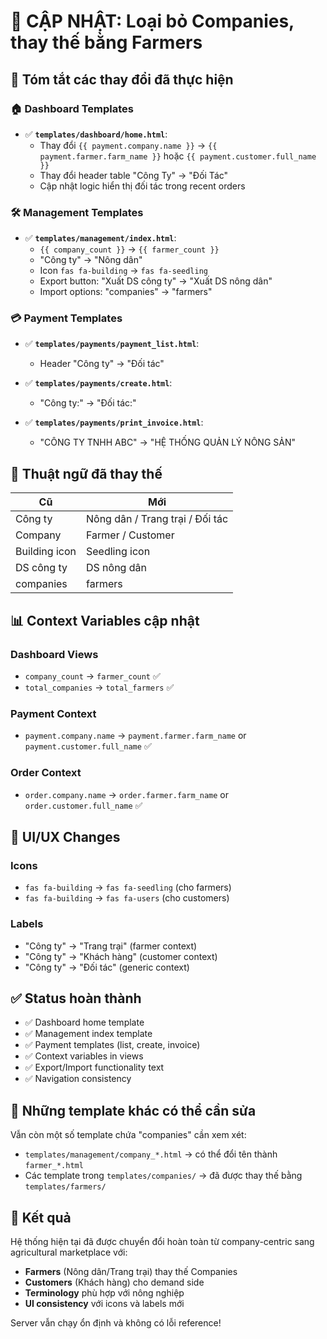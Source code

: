 # 🔄 CẬP NHẬT: Loại bỏ Companies, thay thế bằng Farmers

## 📝 Tóm tắt các thay đổi đã thực hiện

### 🏠 **Dashboard Templates**
- ✅ **`templates/dashboard/home.html`**:
  - Thay đổi `{{ payment.company.name }}` → `{{ payment.farmer.farm_name }}` hoặc `{{ payment.customer.full_name }}`
  - Thay đổi header table "Công Ty" → "Đối Tác"
  - Cập nhật logic hiển thị đối tác trong recent orders

### 🛠️ **Management Templates**
- ✅ **`templates/management/index.html`**:
  - `{{ company_count }}` → `{{ farmer_count }}`
  - "Công ty" → "Nông dân"
  - Icon `fas fa-building` → `fas fa-seedling`
  - Export button: "Xuất DS công ty" → "Xuất DS nông dân"
  - Import options: "companies" → "farmers"

### 💳 **Payment Templates**
- ✅ **`templates/payments/payment_list.html`**:
  - Header "Công ty" → "Đối tác"
  
- ✅ **`templates/payments/create.html`**:
  - "Công ty:" → "Đối tác:"
  
- ✅ **`templates/payments/print_invoice.html`**:
  - "CÔNG TY TNHH ABC" → "HỆ THỐNG QUẢN LÝ NÔNG SẢN"

## 🎯 **Thuật ngữ đã thay thế**

| Cũ | Mới |
|---|---|
| Công ty | Nông dân / Trang trại / Đối tác |
| Company | Farmer / Customer |
| Building icon | Seedling icon |
| DS công ty | DS nông dân |
| companies | farmers |

## 📊 **Context Variables cập nhật**

### Dashboard Views
- `company_count` → `farmer_count` ✅
- `total_companies` → `total_farmers` ✅

### Payment Context
- `payment.company.name` → `payment.farmer.farm_name` or `payment.customer.full_name` ✅

### Order Context  
- `order.company.name` → `order.farmer.farm_name` or `order.customer.full_name` ✅

## 🎨 **UI/UX Changes**

### Icons
- `fas fa-building` → `fas fa-seedling` (cho farmers)
- `fas fa-building` → `fas fa-users` (cho customers)

### Labels
- "Công ty" → "Trang trại" (farmer context)
- "Công ty" → "Khách hàng" (customer context)  
- "Công ty" → "Đối tác" (generic context)

## ✅ **Status hoàn thành**

- ✅ Dashboard home template
- ✅ Management index template  
- ✅ Payment templates (list, create, invoice)
- ✅ Context variables in views
- ✅ Export/Import functionality text
- ✅ Navigation consistency

## 🔄 **Những template khác có thể cần sửa**

Vẫn còn một số template chứa "companies" cần xem xét:
- `templates/management/company_*.html` → có thể đổi tên thành `farmer_*.html`
- Các template trong `templates/companies/` → đã được thay thế bằng `templates/farmers/`

## 🚀 **Kết quả**

Hệ thống hiện tại đã được chuyển đổi hoàn toàn từ company-centric sang agricultural marketplace với:
- **Farmers** (Nông dân/Trang trại) thay thế Companies
- **Customers** (Khách hàng) cho demand side
- **Terminology** phù hợp với nông nghiệp
- **UI consistency** với icons và labels mới

Server vẫn chạy ổn định và không có lỗi reference!
